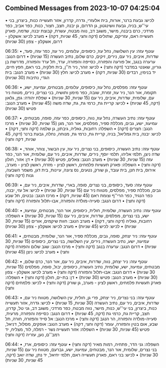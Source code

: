 ## Combined Messages from 2023-10-07 04:25:04

• לכיש: גבעת ברנר, אורות, בית אלעזרי, גדרה, קדרון, אזור תעשייה כנות, ביצרון, בני עי''ש, בניה, גבעת וושינגטון, גן הדרום, גן יבנה, חצב, חצור, כנות, כפר אביב, כפר מרדכי, כרם ביבנה, מישר, משגב דב, נווה מבטח, עשרת, קבוצת יבנה, שדמה, פארק תעשייה ראם, עזריקם, שתולים (דקה וחצי, 45 שניות, דקה)
• מערב לכיש: אשקלון - דרום, אשקלון - צפון (30 שניות)

06:35:
• עוטף עזה: עין השלושה, נחל עוז, כיסופים, עלומים, ניר עוז, כפר עזה, סעד, שדרות, איבים, ניר עם, נירים, זיקים, כרם שלום, נתיב העשרה (15 שניות)
• דרום הנגב: ערערה בנגב, אל פורעה והפזורה, כסייפה והפזורה, ערד, תל ערד והפזורה, מדרשת בן גוריון, שאנטי במדבר (דקה וחצי)
• לכיש: זוהר, ניר ח''ן, בית חלקיה, בני ראם, חפץ חיים, יד בנימין, רבדים (30 שניות, דקה)
• מערב לכיש: חלץ (30 שניות)
• מערב הנגב: בית הגדי, נתיבות (30 שניות)

06:36:
• עוטף עזה: מפלסים, נחל עוז, כיסופים, עלומים, מבטחים, עמיעוז, ישע, תקומה, אור הנר, ניר עוז, זמרת, שובה, כפר מימון ותושיה, בני נצרים, נירים, מטווח ניר עם, שלומית, שדרות, איבים, ניר עם (15 שניות, 30 שניות)
• שפלת יהודה: גפן, גלאון (דקה, 45 שניות)
• לכיש: קריית גת, כרמי גת, גת, שדה משה (45 שניות)
• מערב הנגב: פטיש (30 שניות)

06:37:
• עוטף עזה: נתיב העשרה, נחל עוז, נווה, כיסופים, כפר עזה, סופה, מבטחים, עמיעוז, ישע, גבים, מכללת ספיר, מפלסים, אור הנר, מגן (15 שניות, 30 שניות)
• מרכז הנגב: חצרים (דקה)
• השפלה: רחובות, גאליה, גיבתון, גן שלמה (דקה וחצי, דקה)
• לכיש: יבנה, בית גמליאל, בניה, קריית גת, כרמי גת, מנוחה, נחלה, גבעת ברנר (דקה, 45 שניות, דקה וחצי)

06:38:
• עוטף עזה: נתיב העשרה, כיסופים, בני נצרים, ניר עוז, עין הבשור, צוחר, אוהד, שדה ניצן, תלמי אליהו, תלמי יוסף, נירים, שדרות, איבים, ניר עם, שלומית, אור הנר, כפר עזה (15 שניות, 30 שניות)
• מערב הנגב: צאלים, פטיש (30 שניות)
• דן: אזור, חולון (דקה וחצי)
• השפלה: פארק תעשיות פלמחים, ראשון לציון - מזרח, ראשון לציון - מערב, אירוס, בית חנן, בית עובד, גן שורק, נטעים, נס ציונה, עיינות, בית דגן, משמר השבעה, גנות (דקה וחצי)

06:39:
• עוטף עזה: סעד, כיסופים, בני נצרים, סופה, בארי, שדרות, איבים, ניר עם, גבים, מכללת ספיר, מפלסים, מטווח ניר עם (15 שניות, 30 שניות)
• לכיש: אל עזי, יבנה, כפר הנגיד, כפר הרי''ף וצומת ראם (45 שניות, דקה)
• מרכז הנגב: נבטים, תל שבע (דקה וחצי)
• דרום הנגב: סעייה-מולדה והפזורה, אבו-תלול והפזורה (דקה וחצי)

06:40:
• עוטף עזה: נתיב העשרה, שלומית, חולית, כיסופים, אור הנר, מבטחים, עמיעוז, ישע, בני נצרים, מפלסים, שדרות, איבים, ניר עם (15 שניות, 30 שניות)
• השפלה: רחובות, גאליה (דקה וחצי, דקה)
• מערב הנגב: חוות שיקמים, אורים (15 שניות, 30 שניות)
• לכיש: לכיש (45 שניות)
• מערב לכיש: אשקלון - צפון (30 שניות)

06:41:
• עוטף עזה: ניר יצחק, סופה, גבים, מכללת ספיר, אור הנר, שלומית, מבטחים, עמיעוז, ישע, נתיב העשרה, נירים, עין השלושה, בני נצרים, כיסופים (15 שניות, 30 שניות)
• דרום הנגב: ערערה בנגב (דקה וחצי)
• מרכז הנגב: שגב שלום והפזורה (דקה וחצי)
• מערב לכיש: ניצן (45 שניות)

06:42:
• עוטף עזה: ניר יצחק, נווה, שדרות, איבים, ניר עם, אור הנר, כרם שלום, מבטחים, עמיעוז, ישע, שלומית, נתיב העשרה, כיסופים, יבול, סופה, מפלסים (15 שניות, 30 שניות)
• דרום הנגב: אבו-תלול והפזורה (דקה וחצי)
• מערב לכיש: אשקלון - צפון (30 שניות)
• מערב הנגב: פטיש (30 שניות)
• דן: בת-ים, חולון (דקה וחצי)
• השפלה: פארק תעשיות פלמחים, ראשון לציון - מערב, גן שורק (דקה וחצי)
• לכיש: פלמחים (דקה וחצי)

06:43:
• עוטף עזה: בני נצרים, ניר יצחק, פרי גן, חולית, עין השלושה, מטווח ניר עם, שדרות, איבים, ניר עם, נתיב העשרה (30 שניות, 15 שניות)
• לכיש: גדרה, אזור תעשייה כנות, ביצרון, בני עי''ש, כנות, מישר, נווה מבטח, כפר מרדכי, משגב דב, גני טל, קדרון, חצב, קריית גת, כרמי גת (דקה, 45 שניות)
• דרום הנגב: כסייפה והפזורה, מרעית, סעייה-מולדה והפזורה, הר הנגב (דקה וחצי)
• מרכז הנגב: אל סייד והפזורה, חורה, תל שבע, אום בטין והפזורה, עומר (דקה וחצי, דקה)
• מערב הנגב: אופקים, מסלול, דניאל, פטיש (45 שניות, 30 שניות)
• השפלה: אזור תעשייה נשר - רמלה, לוד, מצליח, יד רמב''ם, נען, עזריה (דקה וחצי)

06:44:
• השפלה: גני הדר, פתחיה, רמות מאיר (דקה וחצי)
• עוטף עזה: כיסופים, ארז, בני נצרים, שלומית, אור הנר, מבטחים, עמיעוז, ישע, גברעם, מטווח ניר עם (15 שניות, 30 שניות)
• לכיש: בני ראם, פארק תעשייה ראם, תלמי יחיאל, יד נתן, שדה יואב (דקה, 45 שניות, 30 שניות)

